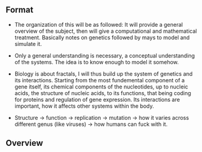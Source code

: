 ## Format 

- The organization of this will be as followed: It will provide a general overview of the subject, then will give a computational and mathematical treatment. Basically notes on genetics followed by mays to model and simulate it. 

- Only a general understanding is necessary, a conceptual understanding of the systems. The idea is to know enough to model it somehow. 

- Biology is about fractals, I will thus build up the system of genetics and its interactions. Starting from the most fundemental component of a gene itself, its chemical components of the nucleotides, up to nucleic acids, the structure of nucleic acids, to its functions, that being coding for proteins and regulation of gene expression. Its interactions are important, how it affects other systems within the body. 

- Structure -> function -> replication -> mutation -> how it varies across different genus (like viruses) -> how humans can fuck with it. 



## Overview



